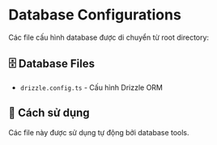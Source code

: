 # Database Configurations

Các file cấu hình database được di chuyển từ root directory:

## 🗄️ Database Files
- `drizzle.config.ts` - Cấu hình Drizzle ORM

## 🔧 Cách sử dụng
Các file này được sử dụng tự động bởi database tools.
